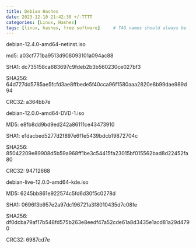 ```yaml
---
title: Debian Hashes
date: 2023-12-10 21:42:30 +/-TTTT
categories: [Linux, Hashes]
tags: [linux, hashes, free software]     # TAG names should always be lowercase
---
```


debian-12.4.0-amd64-netinst.iso

md5: a03cf771ba9513d908093101a094ac88

SHA1: dc735158ca683697c9fdeb2b3b560230ce027bf3

SHA256: 64d727dd5785ae5fcfd3ae8ffbede5f40cca96f1580aaa2820e8b99dae989d94

CRC32: a364bb7e


debian-12.0.0-amd64-DVD-1.iso

MD5: e8fb8dd9bd9ed242a86111ce43473910

SHA1: e1dacbed5277d2f897e6f1e5439bdcb19872704c

SHA256: 85042209e89908d5b59a968ff1be3c54415fa23015bf015562bad8d22452fa80

CRC32: 94712668

debian-live-12.0.0-amd64-kde.iso

MD5: 6245bb861e922574c5fd6d30f5c0278d

SHA1: 0696f3b957e2a97dc196721a3f8010435d7c08fe

SHA256: df0dcba79af17b548fd575b263e8eedf47a52cde61a8d3435e1acd81a29d4790

CRC32: 6987cd7e